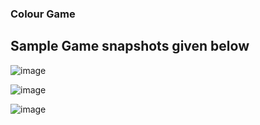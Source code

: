 ### Colour Game 

## Sample Game snapshots given below 

![image](https://user-images.githubusercontent.com/64461884/194764667-108b2670-755c-40d4-ba29-a1d211a5fafe.png)

![image](https://user-images.githubusercontent.com/64461884/194764685-2841a148-9efa-442f-82f4-f705de68b32f.png)

![image](https://user-images.githubusercontent.com/64461884/194764700-f0a44e76-cb0d-4d50-952c-2802532a5dd7.png)
